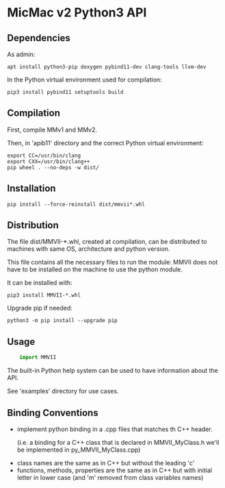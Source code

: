 MicMac v2 Python3 API
=====================


Dependencies
------------

As admin:

    apt install python3-pip doxygen pybind11-dev clang-tools llvm-dev

In the Python virtual environment used for compilation:

    pip3 install pybind11 setuptools build

Compilation
-----------

First, compile MMv1 and MMv2.

Then, in 'apib11' directory and the correct Python virtual environment:

    export CC=/usr/bin/clang
    export CXX=/usr/bin/clang++
    pip wheel . --no-deps -w dist/

Installation
------------

    pip install --force-reinstall dist/mmvii*.whl

Distribution
------------

The file dist/MMVII-*.whl, created at compilation, can be distributed to machines with same OS, architecture and python version.

This file contains all the necessary files to run the module:
MMVII does not have to be installed on the machine to use the python module.

It can be installed with:

    pip3 install MMVII-*.whl

Upgrade pip if needed:

    python3 -m pip install --upgrade pip



Usage
-----

```python
    import MMVII
```

The built-in Python help system can be used to have information about the API.

See 'examples' directory for use cases.



Binding Conventions
-------------------
  - implement python binding in a .cpp files that matches th C++ header.<p> (i.e. a binding for a C++ class that is declared in MMVII_MyClass.h we'll be implemented in py_MMVII_MyClass.cpp)
  - class names are the same as in C++ but without the leading 'c'
  - functions, methods, properties are the same as in C++ but with initial letter in lower case (and 'm' removed from class variables names)

